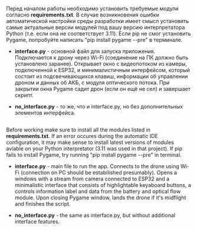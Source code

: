 Перед началом работы необходимо установить требуемые модули согласно **requirements.txt**. В случае возникновения ошибки автоматической настройки среды разработки имеет смысл установить самые актуальные версии модулей под вашу версию интерпретатора Python (т.е. если она не соответствует 3.11). Если pip не смог установить Pygame, попробуйте написать "pip install pygame --pre" в терминале.

* **interface.py** - основной файл для запуска приложения. Подключается к дрону через Wi-Fi (соединение на ПК должно быть установлено заранее). Открывает окно с видеопотоком из камеры, подключенной к ESP32, и минималистичным интерфейсом, который состоит из подсвечивающихся клавиш, информации об управлении дроном и данных об АКБ, с модуля оптического потока. При закрытии окна Pygame садит дрон (если он ещё не сел) и завершает скрипт.

* **no_interface.py** - то же, что и interface.py, но без дополнительных элементов интерфейса.
##

Before working make sure to install all the modules listed in **requirements.txt**. If an error occures during the automatic IDE configuration, it may make sense to install latest versions of modules aviable on your Python interpretator (3.11 was used in that project). If pip fails to install Pygame, try running "pip install pygame --pre" in terminal.

* **interface.py** - main file to run the app. Connects to the drone using Wi-Fi (connection on PC should be estabilished presumably). Opens a windows with a stream from camera connected to ESP32 and a minimalistic interface that consists of highlightable keyaboard buttons, a controls information label and data from the battery and optical flow module. Upon closing Pygame window, lands the drone if it's midflight and finishes the script.

* **no_interface.py** - the same as interface.py, but without additional interface features.
